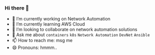 ### Hi there 👋

<!--
**atarlov/atarlov** is a ✨ _special_ ✨ repository because its `README.md` (this file) appears on your GitHub profile.

Here are some ideas to get you started:
-->

- 🔭 I’m currently working on Network Automation 
- 🌱 I’m currently learning AWS Cloud 
- 👯 I’m looking to collaborate on network automation solutions
- 💬 Ask me about `containers` `k8s` `Network Automation` `DevNet` `Ansible`   
- 📫 How to reach me: msg me
- 😄 Pronouns: hmmm..

